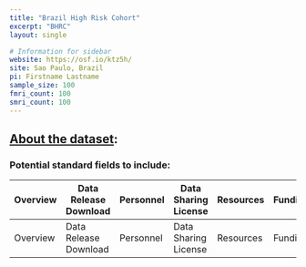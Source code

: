 ```yaml
---
title: "Brazil High Risk Cohort"
excerpt: "BHRC"
layout: single

# Information for sidebar
website: https://osf.io/ktz5h/
site: Sao Paulo, Brazil
pi: Firstname Lastname
sample_size: 100
fmri_count: 100
smri_count: 100
---
```


## [About the dataset](https://osf.io/ktz5h/):

### Potential standard fields to include:

| Overview | Data Release Download | Personnel |  Data Sharing License | Resources | Funding |
| ------------- | ---------- | ------- |------------- | ---------- | ------- |
| Overview | Data Release Download | Personnel |  Data Sharing License | Resources | Funding |
